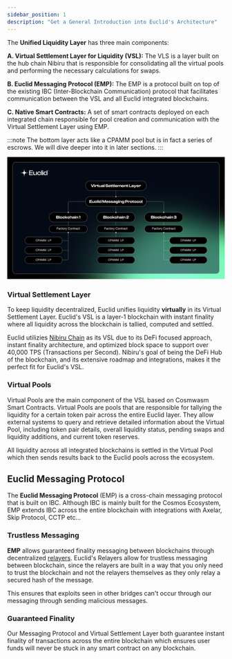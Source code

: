 ```yaml
---
sidebar_position: 1
description: "Get a General Introduction into Euclid's Architecture"
---
```


The **Unified Liquidity Layer** has three main components:

**A. Virtual Settlement Layer for Liquidity (VSL):** The VLS is a layer built on the hub chain Nibiru that is responsible for consolidating all the virtual pools and performing the necessary calculations for swaps.

**B. Euclid Messaging Protocol (EMP):** The EMP is a protocol built on top of the existing IBC (Inter-Blockchain Communication) protocol that facilitates communication between the VSL and all Euclid integrated blockchains.

**C. Native Smart Contracts:** A set of smart contracts deployed on each integrated chain responsible for pool creation and communication with the Virtual Settlement Layer using EMP.

:::note
The bottom layer acts like a CPAMM pool but is in fact a series of escrows. We will dive deeper into it in later sections.
:::

![Euclid Architecture](../../static/img/arch-no-logo.png)

### Virtual Settlement Layer

To keep liquidity decentralized, Euclid unifies liquidity **virtually** in its Virtual Settlement Layer. Euclid's VSL is a layer-1 blockchain with instant finality where all liquidity across the blockchain is tallied, computed and settled.

Euclid utilizies [Nibiru Chain](https://nibiru.fi/) as its VSL due to its DeFi focused approach, instant finality architecture, and optimized block space to support over 40,000 TPS (Transactions per Second). Nibiru's goal of being the DeFi Hub of the blockchain,
and its extensive roadmap and integrations, makes it the perfect fit for Euclid's VSL.

### Virtual Pools

Virtual Pools are the main component of the VSL based on Cosmwasm Smart Contracts. Virtual Pools are pools that are responsible for tallying the liquidity for a certain token pair across the entire Euclid layer. They allow external systems to query and retrieve detailed information about the Virtual Pool, including token pair details, overall liquidity status, pending swaps and liquidity additions, and current token reserves.

All liquidity across all integrated blockchains is settled in the Virtual Pool which then sends results back to the Euclid pools across the ecosystem.

## Euclid Messaging Protocol

The **Euclid Messaging Protocol** (EMP) is a cross-chain messaging protocol that is built on IBC. Although IBC is mainly built for the Cosmos Ecosystem, EMP extends IBC across the entire blockchain with integrations with Axelar, Skip Protocol, CCTP etc...

### Trustless Messaging

**EMP** allows guaranteed finality messaging between blockchains through decentralized [relayers](https://tutorials.cosmos.network/academy/2-cosmos-concepts/13-relayer-intro.html). Euclid's Relayers allow for trustless messaging between blockchain, since the relayers are built in a way that you only need to trust the blockchain and not the relayers themselves as they only relay a secured hash of the message.

This ensures that exploits seen in other bridges can't occur through our messaging through sending malicious messages.

### Guaranteed Finality

Our Messaging Protocol and Virtual Settlement Layer both guarantee instant finality of transactions across the entire blockchain which ensures user funds will never be stuck in any smart contract on any blockchain.

